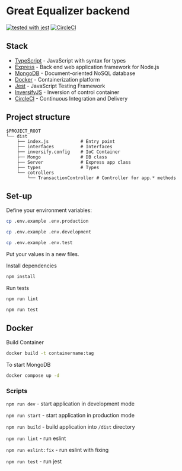# Great Equalizer backend

[![tested with jest](https://img.shields.io/badge/tested_with-jest-99424f.svg)](https://github.com/facebook/jest)
[![CircleCI](https://circleci.com/gh/Team-number-7/great-equalizer-backend/tree/main.svg?style=svg)](https://circleci.com/gh/Team-number-7/great-equalizer-backend/tree/main)

## Stack

- [TypeScript](https://www.typescriptlang.org/) - JavaScript with syntax for types
- [Express](https://expressjs.com/) - Back end web application framework for Node.js
- [MongoDB](https://www.mongodb.com/) - Document-oriented NoSQL database
- [Docker](https://www.docker.com/) - Containerization platform
- [Jest](https://jestjs.io/) - JavaScript Testing Framework
- [InversifyJS](https://inversify.io/) - Inversion of control container
- [CircleCI](https://circleci.com/) - Continuous Integration and Delivery

## Project structure

```
$PROJECT_ROOT
└── dist
    ├── index.js            # Entry point
    ├── interfaces          # Interfaces
    ├── inversify.config    # IoC Container
    ├── Mongo               # DB class
    ├── Server              # Express app class
    ├── types               # Types
    └── cotrollers    
        └── TransactionController # Controller for app.* methods
```

## Set-up

Define your environment variables:
```bash
cp .env.example .env.production 
```

```bash
cp .env.example .env.development
```

```bash
cp .env.example .env.test
```
Put your values in a new files.


Install dependencies

```bash
npm install 
```

Run tests

```bash
npm run lint
```

```bash
npm run test
```

## Docker

Build Container

```bash
docker build -t containername:tag
```

To start MongoDB  

```bash
docker compose up -d
```


### Scripts

``npm run dev`` - start application in development mode

``npm run start`` - start application in production mode

``npm run build`` - build application into `/dist` directory

``npm run lint`` - run eslint

``npm run eslint:fix`` - run eslint with fixing

``npm run test`` - run jest


